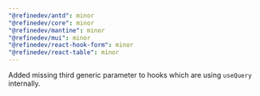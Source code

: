 ```yaml
---
"@refinedev/antd": minor
"@refinedev/core": minor
"@refinedev/mantine": minor
"@refinedev/mui": minor
"@refinedev/react-hook-form": minor
"@refinedev/react-table": minor
---
```


Added missing third generic parameter to hooks which are using `useQuery` internally.
